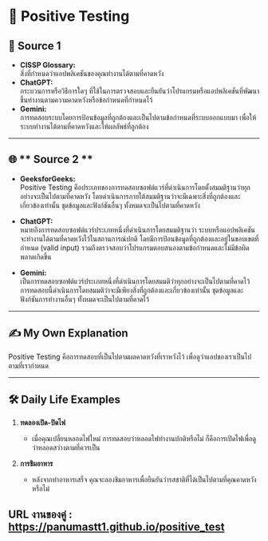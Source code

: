 # 🧪 Positive Testing  

## 📖 **Source 1**  
- **CISSP Glossary:**  
  สิ่งที่กำหนดว่าแอปพลิเคชันของคุณทำงานได้ตามที่คาดหวัง  
- **ChatGPT:**  
  กระบวนการหรือวิธีการใดๆ ที่ใช้ในการตรวจสอบและยืนยันว่าโปรแกรมหรือแอปพลิเคชันที่พัฒนาขึ้นทำงานตามความคาดหวังหรือข้อกำหนดที่กำหนดไว้  
- **Gemini:**  
  การทดสอบระบบโดยการป้อนข้อมูลที่ถูกต้องและเป็นไปตามข้อกำหนดที่ระบบออกแบบมา เพื่อให้ระบบทำงานได้ตามที่คาดหวังและให้ผลลัพธ์ที่ถูกต้อง  

---

## 🌐 ** Source 2 ** 
- **GeeksforGeeks:**  
  Positive Testing คือประเภทของการทดสอบซอฟต์แวร์ที่ดำเนินการโดยตั้งสมมติฐานว่าทุกอย่างจะเป็นไปตามที่คาดหวัง โดยดำเนินการภายใต้สมมติฐานว่าจะมีเฉพาะสิ่งที่ถูกต้องและเกี่ยวข้องเท่านั้น ชุดข้อมูลและฟังก์ชันอื่นๆ ทั้งหมดจะเป็นไปตามที่คาดหวัง  

- **ChatGPT:**  
  หมายถึงการทดสอบซอฟต์แวร์ประเภทหนึ่งที่ดำเนินการโดยสมมติฐานว่า ระบบหรือแอปพลิเคชันจะทำงานได้ตามที่คาดหวังไว้ในสถานการณ์ปกติ โดยมีการป้อนข้อมูลที่ถูกต้องและอยู่ในขอบเขตที่กำหนด (valid input) รวมถึงตรวจสอบว่าโปรแกรมตอบสนองตามข้อกำหนดและไม่มีข้อผิดพลาดเกิดขึ้น  

- **Gemini:**  
  เป็นการทดสอบซอฟต์แวร์ประเภทหนึ่งที่ดำเนินการโดยสมมติว่าทุกอย่างจะเป็นไปตามที่คาดไว้  การทดสอบนี้ดำเนินการโดยสมมติว่าจะมีเพียงสิ่งที่ถูกต้องและเกี่ยวข้องเท่านั้น ชุดข้อมูลและฟังก์ชันการทำงานอื่นๆ ทั้งหมดจะเป็นไปตามที่คาดไว้  

---

## ✍️ **My Own Explanation**  
Positive Testing คือการทดสอบที่เป็นไปตามผลคาดหวังที่เราหวังไว้ เพื่อดูว่าแอปของเราเป็นไปตามที่เรากำหนด  

---

## 🛠️ **Daily Life Examples**  
1. **ทดลองเปิด-ปิดไฟ**  
   - เมื่อคุณเปลี่ยนหลอดไฟใหม่ การทดสอบว่าหลอดไฟทำงานปกติหรือไม่ ก็คือการเปิดไฟเพื่อดูว่าหลอดสว่างตามที่ควรเป็น  

2. **การชิมอาหาร**  
   - หลังจากทำอาหารเสร็จ คุณจะลองชิมอาหารเพื่อยืนยันว่ารสชาติที่ได้เป็นไปตามที่คุณคาดหวังหรือไม่  

URL งานของคู่ : https://panumastt1.github.io/positive_test
---
